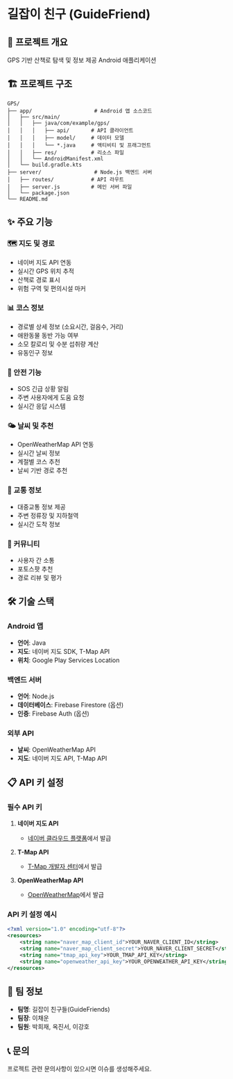 # 길잡이 친구 (GuideFriend)

## 📱 프로젝트 개요
GPS 기반 산책로 탐색 및 정보 제공 Android 애플리케이션

## 🏗️ 프로젝트 구조
```
GPS/
├── app/                    # Android 앱 소스코드
│   ├── src/main/
│   │   ├── java/com/example/gps/
│   │   │   ├── api/       # API 클라이언트
│   │   │   ├── model/     # 데이터 모델
│   │   │   └── *.java     # 액티비티 및 프래그먼트
│   │   ├── res/           # 리소스 파일
│   │   └── AndroidManifest.xml
│   └── build.gradle.kts
├── server/                 # Node.js 백엔드 서버
│   ├── routes/            # API 라우트
│   ├── server.js          # 메인 서버 파일
│   └── package.json
└── README.md
```

## ✨ 주요 기능

### 🗺️ 지도 및 경로
- 네이버 지도 API 연동
- 실시간 GPS 위치 추적
- 산책로 경로 표시
- 위험 구역 및 편의시설 마커

### 📊 코스 정보
- 경로별 상세 정보 (소요시간, 걸음수, 거리)
- 애완동물 동반 가능 여부
- 소모 칼로리 및 수분 섭취량 계산
- 유동인구 정보

### 🚨 안전 기능
- SOS 긴급 상황 알림
- 주변 사용자에게 도움 요청
- 실시간 응답 시스템

### 🌤️ 날씨 및 추천
- OpenWeatherMap API 연동
- 실시간 날씨 정보
- 계절별 코스 추천
- 날씨 기반 경로 추천

### 🚌 교통 정보
- 대중교통 정보 제공
- 주변 정류장 및 지하철역
- 실시간 도착 정보

### 👥 커뮤니티
- 사용자 간 소통
- 포토스팟 추천
- 경로 리뷰 및 평가

## 🛠️ 기술 스택

### Android 앱
- **언어**: Java
- **지도**: 네이버 지도 SDK, T-Map API
- **위치**: Google Play Services Location

### 백엔드 서버
- **언어**: Node.js
- **데이터베이스**: Firebase Firestore (옵션)
- **인증**: Firebase Auth (옵션)

### 외부 API
- **날씨**: OpenWeatherMap API
- **지도**: 네이버 지도 API, T-Map API

## 📋 API 키 설정

### 필수 API 키
1. **네이버 지도 API**
   - [네이버 클라우드 플랫폼](https://www.ncloud.com/)에서 발급

2. **T-Map API**
   - [T-Map 개발자 센터](https://developers.sktelecom.com/)에서 발급

3. **OpenWeatherMap API**
   - [OpenWeatherMap](https://openweathermap.org/api)에서 발급

### API 키 설정 예시
```xml
<?xml version="1.0" encoding="utf-8"?>
<resources>
    <string name="naver_map_client_id">YOUR_NAVER_CLIENT_ID</string>
    <string name="naver_map_client_secret">YOUR_NAVER_CLIENT_SECRET</string>
    <string name="tmap_api_key">YOUR_TMAP_API_KEY</string>
    <string name="openweather_api_key">YOUR_OPENWEATHER_API_KEY</string>
</resources>
```

## 👥 팀 정보
- **팀명**: 길잡이 친구들(GuideFriends)
- **팀장**: 이채운
- **팀원**: 박희재, 옥진서, 이강호

## 📞 문의
프로젝트 관련 문의사항이 있으시면 이슈를 생성해주세요. 